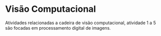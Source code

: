 # Visão Computacional

Atividades relacionadas a cadeira de visão computacional, atividade 1 a 5 são focadas em processamento digital de imagens.
